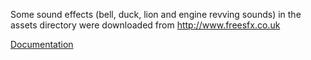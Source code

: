 Some sound effects (bell, duck, lion and engine revving sounds) in the assets directory were downloaded from http://www.freesfx.co.uk

[Documentation](../docs/pi/index.md)
